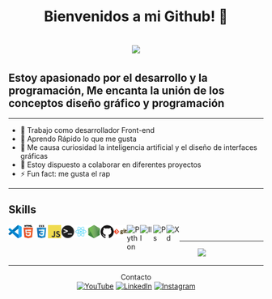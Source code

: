

<h1 align="center">Bienvenidos a mi Github! 👋

<img align="center" src="https://media-exp1.licdn.com/dms/image/C5616AQEeahEYxwBVPA/profile-displaybackgroundimage-shrink_350_1400/0/1593707509079?e=1639008000&v=beta&t=50OIjo9jO2L78AcmbB05CdhwSql_Hre9KTSLiON_mQg"/></h1>

<h2> Estoy apasionado por el desarrollo y la programación, Me encanta la unión de los conceptos diseño gráfico y programación</h2>



---

- 🔭 Trabajo como desarrollador Front-end
- 🌱 Aprendo Rápido lo que me gusta
- 🤔 Me causa curiosidad la inteligencia artificial y el diseño de interfaces gráficas
- 💬 Estoy dispuesto a colaborar en diferentes proyectos
- ⚡ Fun fact: me gusta el rap

---

## Skills

<img align="left" alt="Visual Studio Code" width="26px" src="https://raw.githubusercontent.com/github/explore/80688e429a7d4ef2fca1e82350fe8e3517d3494d/topics/visual-studio-code/visual-studio-code.png" />
<img align="left" alt="HTML5" width="26px" src="https://raw.githubusercontent.com/github/explore/80688e429a7d4ef2fca1e82350fe8e3517d3494d/topics/html/html.png" />
<img align="left" alt="CSS3" width="26px" src="https://raw.githubusercontent.com/github/explore/80688e429a7d4ef2fca1e82350fe8e3517d3494d/topics/css/css.png" />
<img align="left" alt="JavaScript" width="26px" src="https://raw.githubusercontent.com/github/explore/80688e429a7d4ef2fca1e82350fe8e3517d3494d/topics/javascript/javascript.png" />
<img align="left" alt="Terminal" width="26px" src="https://raw.githubusercontent.com/github/explore/80688e429a7d4ef2fca1e82350fe8e3517d3494d/topics/terminal/terminal.png" />
<img align="left" alt="React" width="26px" src="https://raw.githubusercontent.com/github/explore/80688e429a7d4ef2fca1e82350fe8e3517d3494d/topics/react/react.png" />
<img align="left" alt="Node.js" width="26px" src="https://raw.githubusercontent.com/github/explore/80688e429a7d4ef2fca1e82350fe8e3517d3494d/topics/nodejs/nodejs.png" />
<img align="left" alt="GitHub" width="26px" src="https://raw.githubusercontent.com/github/explore/78df643247d429f6cc873026c0622819ad797942/topics/github/github.png" />
<img align="left" alt="Git" width="26px" src="https://raw.githubusercontent.com/github/explore/80688e429a7d4ef2fca1e82350fe8e3517d3494d/topics/git/git.png" />
<img align="left" alt="Python" width="26px" src="https://upload.wikimedia.org/wikipedia/commons/c/c3/Python-logo-notext.svg" />
<img align="left" alt="Ill" width="26px" src="https://upload.wikimedia.org/wikipedia/commons/6/66/Illustrator_CC_icon.png" />
<img align="left" alt="Ps" width="26px" src="https://upload.wikimedia.org/wikipedia/commons/thumb/2/20/Photoshop_CC_icon.png/923px-Photoshop_CC_icon.png" />
<img align="left" alt="Xd" width="26px" src="https://upload.wikimedia.org/wikipedia/commons/thumb/c/c2/Adobe_XD_CC_icon.svg/768px-Adobe_XD_CC_icon.svg.png" />
<br>

---

<p align="center">
<img src="https://github-readme-stats.vercel.app/api?username=juliandalfonso&&show_icons=true&title_color=ffffff&icon_color=bb2acf&text_color=daf7dc&bg_color=151515" center>
</p>

---

<p align="center"> Contacto
  <br>
<a href="https://www.youtube.com/channel/UCt33g5xz3Pkj6w1laA6uCfw"><img align="center" alt="YouTube" width="22px" src="https://upload.wikimedia.org/wikipedia/commons/4/42/YouTube_icon_%282013-2017%29.png" /></a> 
  <a href="https://linkedin.com/in/juliandalfonso"><img align="center" alt="LinkedIn" width="22px" src="https://upload.wikimedia.org/wikipedia/commons/thumb/e/e9/Linkedin_icon.svg/384px-Linkedin_icon.svg.png" /></a> 
  <a href="https://instagram.com/juliandalfonso"><img align="center" alt="Instagram" width="22px" src="https://upload.wikimedia.org/wikipedia/commons/thumb/a/a5/Instagram_icon.png/900px-Instagram_icon.png" /></a>
</p>
